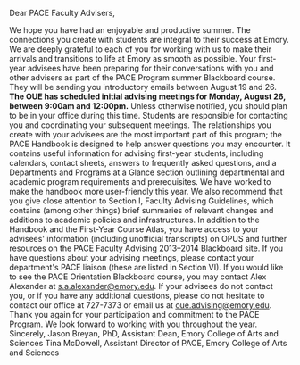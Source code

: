 Dear PACE Faculty Advisers,

We hope you have had an enjoyable and productive summer.
The connections you create with students are integral to their success at Emory. We are deeply grateful to each of you for working with us to make their arrivals and transitions to life at Emory as smooth as possible.
Your first-year advisees have been preparing for their conversations with you and other advisers as part of the PACE Program summer Blackboard course. They will be sending you introductory emails between August 19 and 26. **The OUE has scheduled initial advising meetings for Monday, August 26, between 9:00am and 12:00pm.** Unless otherwise notified, you should plan to be in your office during this time. Students are responsible for contacting you and coordinating your subsequent meetings.
The relationships you create with your advisees are the most important part of this program; the PACE Handbook is designed to help answer questions you may encounter. It contains useful information for advising first-year students, including calendars, contact sheets, answers to frequently asked questions, and a Departments and Programs at a Glance section outlining departmental and academic program requirements and prerequisites. We have worked to make the handbook more user-friendly this year.
We also recommend that you give close attention to Section I, Faculty Advising Guidelines, which contains (among other things) brief summaries of relevant changes and additions to academic policies and infrastructures.
In addition to the Handbook and the First-Year Course Atlas, you have access to your advisees' information (including unofficial transcripts) on OPUS and further resources on the PACE Faculty Advising 2013–2014 Blackboard site. If you have questions about your advising meetings, please contact your department's PACE liaison (these are listed in Section VI). If you would like to see the PACE Orientation Blackboard course, you may contact Alex Alexander at s.a.alexander@emory.edu. 
If your advisees do not contact you, or if you have any additional questions, please do not hesitate to contact our office at 727-7373 or email us at oue.advising@emory.edu.
Thank you again for your participation and commitment to the PACE Program. We look forward to working with you throughout the year.
Sincerely,
Jason Breyan, PhD, Assistant Dean, Emory College of Arts and Sciences
Tina McDowell, Assistant Director of PACE, Emory College of Arts and Sciences